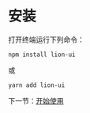 # 安装

打开终端运行下列命令：

```
npm install lion-ui
```

或

```
yarn add lion-ui
```

下一节：[开始使用](#/doc/get-started)
